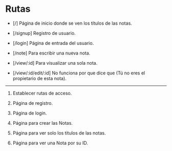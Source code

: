 # Rutas

- [/] Página de inicio donde se ven los títulos de las notas.

- [/signup] Registro de usuario.

- [/login] Página de entrada del usuario.

- [/note] Para escribir una nueva nota.

- [/view/:id] Para visualizar una sola nota.

- [/view/:id/edit/:id] No funciona por que dice que (Tú no eres el propietario de esta nota).

---

1. Establecer rutas de acceso.

2. Página de registro.

3. Página de login.

4. Página para crear las Notas.

5. Página para ver solo los titulos de las notas.

6. Página para ver una Nota por su ID.
